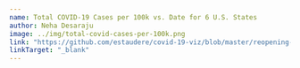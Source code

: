 ```yaml
---
name: Total COVID-19 Cases per 100k vs. Date for 6 U.S. States
author: Neha Desaraju
image: ../img/total-covid-cases-per-100k.png
link: "https://github.com/estaudere/covid-19-viz/blob/master/reopening-policy/viz_policy_case_totals.ipynb"
linkTarget: "_blank"
---
```

